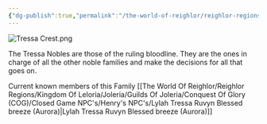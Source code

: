 ```yaml
---
{"dg-publish":true,"permalink":"/the-world-of-reighlor/reighlor-regions/ulmesse-empire/ulmesse-noble-families/tressa/"}
---
```


![Tressa Crest.png](/img/user/Z%20Ref%20Pics/Crests/Tressa%20Crest.png)

The Tressa Nobles are those of the ruling bloodline. They are the ones in charge of all the other noble families and make the decisions for all that goes on. 


Current known members of this Family
[[The World Of Reighlor/Reighlor Regions/Kingdom Of Leloria/Joleria/Guilds Of Joleria/Conquest Of Glory (COG)/Closed Game NPC's/Henry's NPC's/Lylah Tressa Ruvyn Blessed breeze (Aurora)\|Lylah Tressa Ruvyn Blessed breeze (Aurora)]]
